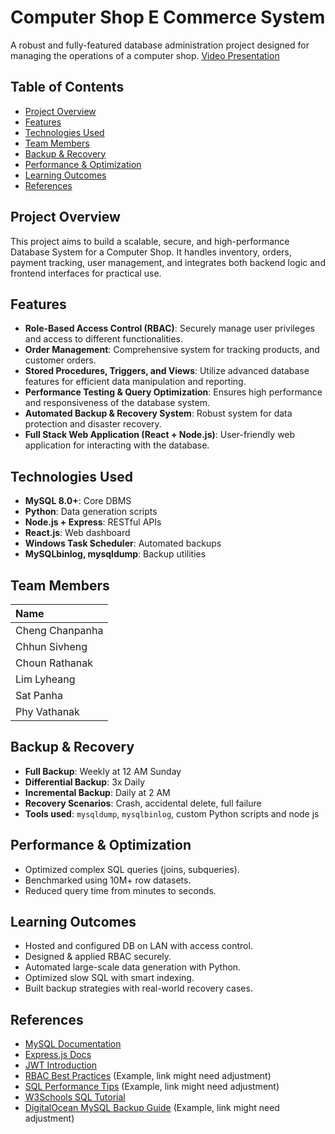 # Computer Shop E Commerce System

A robust and fully-featured database administration project designed for managing the operations of a computer shop. [Video Presentation](https://www.youtube.com/watch?v=imkKAmcyXGE)

## Table of Contents

- [Project Overview](#-project-overview)
- [Features](#-features)
- [Technologies Used](#-technologies-used)
- [Team Members](#-team-members)
- [Backup & Recovery](#-backup--recovery)
- [Performance & Optimization](#-performance--optimization)
- [Learning Outcomes](#-learning-outcomes)
- [References](#-references)

## Project Overview

This project aims to build a scalable, secure, and high-performance Database System for a Computer Shop. It handles inventory, orders, payment tracking, user management, and integrates both backend logic and frontend interfaces for practical use.

## Features

- **Role-Based Access Control (RBAC)**: Securely manage user privileges and access to different functionalities.
- **Order Management**: Comprehensive system for tracking products, and customer orders.
- **Stored Procedures, Triggers, and Views**: Utilize advanced database features for efficient data manipulation and reporting.
- **Performance Testing & Query Optimization**: Ensures high performance and responsiveness of the database system.
- **Automated Backup & Recovery System**: Robust system for data protection and disaster recovery.
- **Full Stack Web Application (React + Node.js)**: User-friendly web application for interacting with the database.

## Technologies Used

- **MySQL 8.0+**: Core DBMS
- **Python**: Data generation scripts
- **Node.js + Express**: RESTful APIs
- **React.js**: Web dashboard
- **Windows Task Scheduler**: Automated backups
- **MySQLbinlog, mysqldump**: Backup utilities

## Team Members

| Name            |
| :-------------- |
| Cheng Chanpanha |
| Chhun Sivheng   |
| Choun Rathanak  |
| Lim Lyheang     |
| Sat Panha       |
| Phy Vathanak    |

## Backup & Recovery

- **Full Backup**: Weekly at 12 AM Sunday
- **Differential Backup**: 3x Daily
- **Incremental Backup**: Daily at 2 AM
- **Recovery Scenarios**: Crash, accidental delete, full failure
- **Tools used**: `mysqldump`, `mysqlbinlog`, custom Python scripts and node js

## Performance & Optimization

- Optimized complex SQL queries (joins, subqueries).
- Benchmarked using 10M+ row datasets.
- Reduced query time from minutes to seconds.

## Learning Outcomes

- Hosted and configured DB on LAN with access control.
- Designed & applied RBAC securely.
- Automated large-scale data generation with Python.
- Optimized slow SQL with smart indexing.
- Built backup strategies with real-world recovery cases.

## References

- [MySQL Documentation](https://dev.mysql.com/doc/)
- [Express.js Docs](https://expressjs.com/)
- [JWT Introduction](https://jwt.io/introduction/)
- [RBAC Best Practices](https://nvlpubs.nist.gov/nistpubs/srb/NIST.SP.800-162.pdf) (Example, link might need adjustment)
- [SQL Performance Tips](https://www.sqlshack.com/sql-query-performance-tuning-tips/) (Example, link might need adjustment)
- [W3Schools SQL Tutorial](https://www.w3schools.com/sql/)
- [DigitalOcean MySQL Backup Guide](https://www.digitalocean.com/community/tutorials/how-to-back-up-your-mysql-databases-on-ubuntu-20-04) (Example, link might need adjustment)
